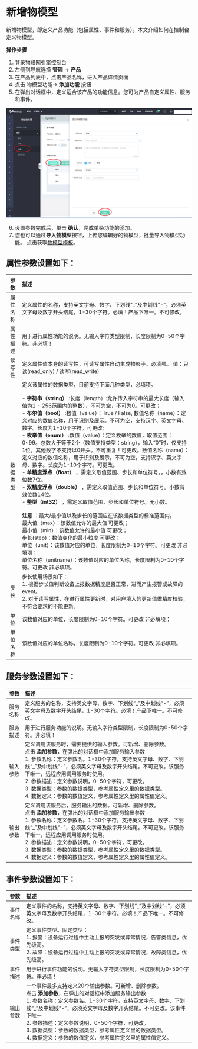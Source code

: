 # 新增物模型

新增物模型，即定义产品功能（包括属性、事件和服务）。本文介绍如何在控制台定义物模型。

**操作步骤**

1. 登录[物联网引擎控制台](https://iot-console.jdcloud.com/core)
2. 左侧到导航选择 **管理** -> **产品**
3. 在产品列表中，点击产品名称，进入产品详情页面
4. 点击 物模型功能-> **添加功能** 按钮
5. 在弹出对话框中，定义适合该产品的功能信息。您可为产品自定义属性、服务和事件。

![Create-Ting-Model](../../../../../image/IoT/IoT-Engine/Ting-Model-Creation.png)


6. 设置参数完成后，单击 **确认**，完成单条功能的添加。
7. 您也可以通过**导入物模型**按钮，上传您编辑好的物模型，批量导入物模型功能。 点击获取[物模型模板](https://pubilc-tm-template.s3.cn-north-1.jdcloud-oss.com/TM-Sample.json)。


## 属性参数设置如下：

| 参数                  | 描述                 |
| :-------------------: | :------------------- |
|属性名称  | 定义属性的名称，支持英文字母、数字、下划线“_”及中划线“-”，必须英文字母及数字开头结尾，1-30个字符。必填！产品下唯一。不可修改。 | 
|属性描述 | 用于进行属性功能的说明。无输入字符类型限制，长度限制为0-50个字符。非必填！ | 
|读写性 | 定义属性值本身的读写性，可读写属性自动生成物影子。必填项。	值：只读(read_only) / 读写(read_write)  | 
|数据类型 | 定义该属性的数据类型，目前支持下面几种类型，必填项。<br><br>   - **字符串（string）** :长度（length）:允许传入字符串的最大长度（输入值为1 - 256范围内的整数），不可为空，不可为0。可更改；<br>  - **布尔值（bool）** :数值（value）：True / False, 数值名称（name）：定义对应的数值名称，用于识别及展示。不可为空，支持汉字、英文字母、数字。长度为1-10个字符。可更改;<br>   - **枚举值（enum）** :数值（value）：定义枚举的数值，取值范围：0~99。总数大于等于2个（数值支持类型：string），输入“0”时，仅支持1位。其他数字不支持以0开头。不可重复！可更改。数值名称（name）：定义对应的数值名称，用于识别及展示。不可为空，支持汉字、英文字母、数字。长度为1-10个字符。可更改。 <br> - **单精度浮点（float）** ，需定义取值范围、步长和单位符号。，小数有效位数7位。  <br>   - **双精度浮点（double）** ，需定义取值范围、步长和单位符号。小数有效位数14位。   <br> - **整型（int32）** ，需定义取值范围、步长和单位符号。无小数。<br> <br> **注意** ：最大/最小值以及步长的范围应在该数据类型的标准范围内。 <br> 最大值（max）：该数值允许的最大值 可更改；	 <br> 最小值（min）：该数值允许的最小值 可更改；	 <br> 步长(step)：数值变化的最小粒度 可更改；<br> 单位（unit）：该数值对应的单位，长度限制为0-10个字符。可更改 非必填项；<br> 单位名称（unitname）：该数值对应的单位名称，长度限制为0-10个字符。可更改 非必填项。<br> |
|步长| 步长使用场景如下：<br> 1. 根据步长值判断设备上报数据精度是否正常，进而产生报警或故障的event。<br>  2. 对于读写属性，在进行属性更新时，对用户填入的更新值做精度校验，不符合要求的不能更新。  |
|单位| 该数值对应的单位，长度限制为0-10个字符。可更改 非必填项； |
|单位名称| 该数值对应的单位名称，长度限制为0-10个字符。可更改 非必填项。 |


## 服务参数设置如下：

| 参数                  | 描述                 |
| :-------------------: | :------------------- |
|服务名称  | 定义服务的名称，支持英文字母、数字、下划线“_”及中划线“-”，必须英文字母及数字开头结尾，1-30个字符。必填！产品下唯一。不可修改。 | 
|服务描述 | 用于进行服务功能的说明。无输入字符类型限制，长度限制为0-50个字符。非必填！ | 
|输入参数 | 定义调用该服务时，需要提供的输入参数。可新增、删除参数。<br>点击 **添加参数**，在弹出的对话框中添加服务输入参数<br> 1. 参数名称：定义参数名。1-30个字符，支持英文字母、数字、下划线“_”及中划线“-”，必须英文字母及数字开头结尾。不可更改。该服务下唯一，远程应用调用服务时使用。<br>  2. 参数描述：定义参数说明，0-50个字符，可更改。<br>  3. 数据类型：参数的数据类型，参考属性定义里的数据类型。<br>  4. 数据定义：参数的数值定义，参考属性定义里的属性值定义。| 
|输出参数 | 定义调用该服务后，服务输出的数据。可新增、删除参数。<br>点击 **添加参数**，在弹出的对话框中添加服务输出参数<br> 1. 参数名称：定义参数名。1-30个字符，支持英文字母、数字、下划线“_”及中划线“-”，必须英文字母及数字开头结尾。不可更改。该服务下唯一，远程应用调用服务时使用。<br>  2. 参数描述：定义参数说明，0-50个字符，可更改。<br>  3. 数据类型：参数的数据类型，参考属性定义里的数据类型。<br>  4. 数据定义：参数的数值定义，参考属性定义里的属性值定义。| 

## 事件参数设置如下：

| 参数                  | 描述                 |
| :-------------------: | :------------------- |
|事件名称  | 定义事件的名称，支持英文字母、数字、下划线“_”及中划线“-”，必须英文字母及数字开头结尾，1-30个字符。必填！产品下唯一。不可修改。 | 
|事件类型 | 定义事件类型。固定类型：<br> 1. 报警：设备运行过程中主动上报的突发或异常情况，告警类信息，优先级高。<br> 2. 故障：设备运行过程中主动上报的突发或异常情况，故障类信息，优先级高。 | 
|事件描述 | 用于进行事件功能的说明。无输入字符类型限制，长度限制为0-50个字符。非必填！ | 
|输出参数 | 一个事件最多支持定义20个输出参数。可新增、删除参数。<br>点击 **添加参数**，在弹出的对话框中添加服务输出参数<br> 1. 参数名称：定义参数名。1-30个字符，支持英文字母、数字、下划线“_”及中划线“-”，必须英文字母及数字开头结尾。不可更改。该事件下唯一 <br>  2. 参数描述：定义参数说明，0-50个字符，可更改。<br>  3. 数据类型：参数的数据类型，参考属性定义里的数据类型。<br>  4. 数据定义：参数的数值定义，参考属性定义里的属性值定义。| 

